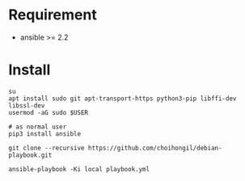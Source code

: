 # Requirement
- ansible >= 2.2

# Install
```
su
apt install sudo git apt-transport-https python3-pip libffi-dev libssl-dev
usermod -aG sudo $USER

# as normal user
pip3 install ansible

git clone --recursive https://github.com/choihongil/debian-playbook.git

ansible-playbook -Ki local playbook.yml
```
